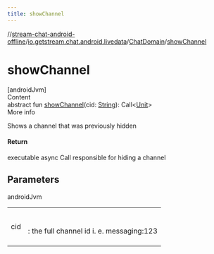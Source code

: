```yaml
---
title: showChannel
---
```

//[stream-chat-android-offline](../../../index.md)/[io.getstream.chat.android.livedata](../index.md)/[ChatDomain](index.md)/[showChannel](showChannel.md)



# showChannel  
[androidJvm]  
Content  
abstract fun [showChannel](showChannel.md)(cid: [String](https://kotlinlang.org/api/latest/jvm/stdlib/kotlin/-string/index.html)): Call&lt;[Unit](https://kotlinlang.org/api/latest/jvm/stdlib/kotlin/-unit/index.html)&gt;  
More info  


Shows a channel that was previously hidden



#### Return  


executable async Call responsible for hiding a channel



## Parameters  
  
androidJvm  
  
| | |
|---|---|
| <a name="io.getstream.chat.android.livedata/ChatDomain/showChannel/#kotlin.String/PointingToDeclaration/"></a>cid| <a name="io.getstream.chat.android.livedata/ChatDomain/showChannel/#kotlin.String/PointingToDeclaration/"></a><br/><br/>: the full channel id i. e. messaging:123<br/><br/>|
  
  



